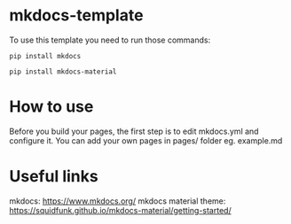# mkdocs-template

To use this template you need to run those commands:

```
pip install mkdocs
```
```
pip install mkdocs-material
```

# How to use

Before you build your pages, the first step is to edit mkdocs.yml and configure it. 
You can add your own pages in pages/ folder eg. example.md

# Useful links

mkdocs: https://www.mkdocs.org/
mkdocs material theme: https://squidfunk.github.io/mkdocs-material/getting-started/
